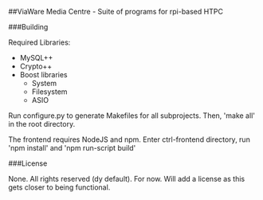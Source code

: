 ##ViaWare Media Centre - Suite of programs for rpi-based HTPC

###Building

Required Libraries:
* MySQL++
* Crypto++
* Boost libraries
  * System
  * Filesystem
  * ASIO

Run configure.py to generate Makefiles for all subprojects.
Then, 'make all' in the root directory.

The frontend requires NodeJS and npm.
Enter ctrl-frontend directory, run 'npm install' and 'npm run-script build'

###License

None. All rights reserved (dy default). For now. Will add a license as this gets closer to being functional.
